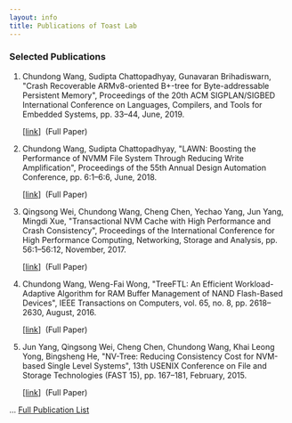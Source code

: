 ```yaml
---
layout: info
title: Publications of Toast Lab
---
```

<h3>Selected Publications</h3>
<ol>

<li>
<span class="author">Chundong Wang, Sudipta Chattopadhyay, Gunavaran Brihadiswarn</span>,
<span class="title">"Crash Recoverable ARMv8-oriented B+-tree for Byte-addressable Persistent Memory"</span>,
<span class="publisher">Proceedings of the 20th ACM SIGPLAN/SIGBED International Conference on Languages, Compilers, and Tools for Embedded Systems</span>, pp. 33&ndash;44, June, <span class="year">2019</span>.

[<a target="_self" href="http://doi.acm.org/10.1145/3316482.3326358">link</a>]&nbsp;
(<span class="hlnote0">Full Paper</span>)&nbsp;
</li>

<li>
<span class="author">Chundong Wang, Sudipta Chattopadhyay</span>,
<span class="title">"LAWN: Boosting the Performance of NVMM File System Through Reducing Write Amplification"</span>,
<span class="publisher">Proceedings of the 55th Annual Design Automation Conference</span>, pp. 6:1&ndash;6:6, June, <span class="year">2018</span>.

[<a target="_self" href="http://doi.acm.org/10.1145/3195970.3196066">link</a>]&nbsp;
(<span class="hlnote0">Full Paper</span>)&nbsp;
</li>

<li>
<span class="author">Qingsong Wei, Chundong Wang, Cheng Chen, Yechao Yang, Jun Yang, Mingdi Xue</span>,
<span class="title">"Transactional NVM Cache with High Performance and Crash Consistency"</span>,
<span class="publisher">Proceedings of the International Conference for High Performance Computing, Networking, Storage and Analysis</span>, pp. 56:1&ndash;56:12, November, <span class="year">2017</span>.

[<a target="_self" href="http://doi.acm.org/10.1145/3126908.3126940">link</a>]&nbsp;
(<span class="hlnote0">Full Paper</span>)&nbsp;
</li>

<li>
<span class="author">Chundong Wang, Weng-Fai Wong</span>,
<span class="title">"TreeFTL: An Efficient Workload-Adaptive Algorithm for RAM Buffer Management of NAND Flash-Based Devices"</span>,
<span class="publisher">IEEE Transactions on Computers</span>, vol. 65, no. 8, pp. 2618&ndash;2630, August, <span class="year">2016</span>.

[<a target="_self" href="https://dx.doi.org/10.1109/TC.2015.2485221">link</a>]&nbsp;
(<span class="hlnote0">Full Paper</span>)&nbsp;
</li>

<li>
<span class="author">Jun Yang, Qingsong Wei, Cheng Chen, Chundong Wang, Khai Leong Yong, Bingsheng He</span>,
<span class="title">"NV-Tree: Reducing Consistency Cost for NVM-based Single Level Systems"</span>,
<span class="publisher">13th USENIX Conference on File and Storage Technologies (FAST 15)</span>, pp. 167&ndash;181, February, <span class="year">2015</span>.

[<a target="_self" href="https://www.usenix.org/conference/fast15/technical-sessions/presentation/yang">link</a>]&nbsp;
(<span class="hlnote0">Full Paper</span>)&nbsp;
</li>
</ol>
<p>... <a href="./papers.html">Full Publication List</a> </p>

